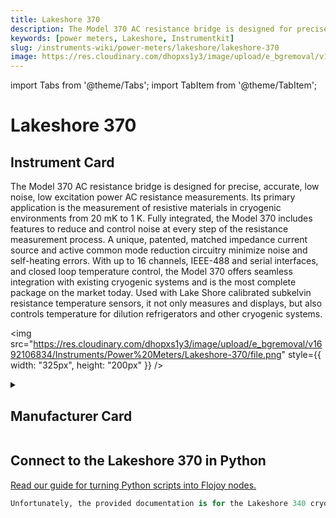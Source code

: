 ```yaml
---
title: Lakeshore 370
description: The Model 370 AC resistance bridge is designed for precise, accurate, low noise, low excitation power AC resistance measurements. Its primary application is the measurement of resistive materials in cryogenic environments from 20 mK to 1 K. Fully integrated, the Model 370 includes features to reduce and control noise at every step of the resistance measurement process. A unique, patented, matched impedance current source and active common mode reduction circuitry minimize noise and self-heating errors. With up to 16 channels, IEEE-488 and serial interfaces, and closed loop temperature control, the Model 370 offers seamless integration with existing cryogenic systems and is the most complete package on the market today. Used with Lake Shore calibrated subkelvin resistance temperature sensors, it not only measures and displays, but also controls temperature for dilution refrigerators and other cryogenic systems.
keywords: [power meters, Lakeshore, Instrumentkit]
slug: /instruments-wiki/power-meters/lakeshore/lakeshore-370
image: https://res.cloudinary.com/dhopxs1y3/image/upload/e_bgremoval/v1692106834/Instruments/Power%20Meters/Lakeshore-370/file.png
---
```


import Tabs from '@theme/Tabs';
import TabItem from '@theme/TabItem';

# Lakeshore 370

## Instrument Card

<div className="flex">

<div>

The Model 370 AC resistance bridge is designed for precise, accurate, low noise, low excitation power AC resistance measurements. Its primary application is the measurement of resistive materials in cryogenic environments from 20 mK to 1 K. Fully integrated, the Model 370 includes features to reduce and control noise at every step of the resistance measurement process. A unique, patented, matched impedance current source and active common mode reduction circuitry minimize noise and self-heating errors. With up to 16 channels, IEEE-488 and serial interfaces, and closed loop temperature control, the Model 370 offers seamless integration with existing cryogenic systems and is the most complete package on the market today. Used with Lake Shore calibrated subkelvin resistance temperature sensors, it not only measures and displays, but also controls temperature for dilution refrigerators and other cryogenic systems.

</div>

<img src="https://res.cloudinary.com/dhopxs1y3/image/upload/e_bgremoval/v1692106834/Instruments/Power%20Meters/Lakeshore-370/file.png" style={{ width: "325px", height: "200px" }} />

</div>

<details>
<summary><h2>Manufacturer Card</h2></summary>

<img src="https://res.cloudinary.com/dhopxs1y3/image/upload/e_bgremoval/v1692125966/Instruments/Vendor%20Logos/Lakeshore.png" style={{ width: "100%", objectFit: "cover" }} />

Supporting advanced scientific research, Lake Shore is a leading global innovator in measurement and control solutions. <a href="https://www.lakeshore.com/home">Website</a>.

<ul>
  <li>Headquarters: Westerville, Ohio, USA</li>
  <li>Yearly Revenue (millions, USD): 21.4</li>
</ul>
</details>

## Connect to the Lakeshore 370 in Python

[Read our guide for turning Python scripts into Flojoy nodes.](https://docs.flojoy.ai/custom-nodes/creating-custom-node/)


<Tabs>
<TabItem value="Instrumentkit" label="Instrumentkit">

```python
Unfortunately, the provided documentation is for the Lakeshore 340 cryogenic temperature controller, not the Lakeshore 370 Power Meters. Therefore, I cannot provide you with the code to connect to a Lakeshore 370 Power Meters using Instrumentkit.
```

</TabItem>
</Tabs>